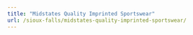 ```yaml
---
title: "Midstates Quality Imprinted Sportswear"
url: /sioux-falls/midstates-quality-imprinted-sportswear/
---
```

